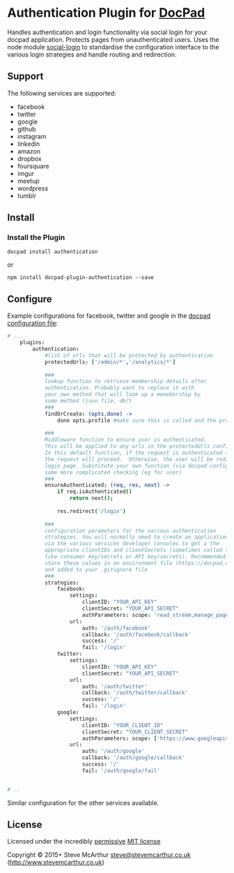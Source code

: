 # Authentication Plugin for [DocPad](http://docpad.org)

<!-- INSTALL/ -->

Handles authentication and login functionality via social login for your docpad application. Protects pages from unauthenticated users. Uses the node module [social-login](https://github.com/26medias/social-login) to standardise the configuration interface to the various login strategies and handle routing and redirection.


## Support ##
The following services are supported:

*   facebook
*   twitter
*   google
*   github
*   instagram
*   linkedin
*   amazon
*   dropbox
*   foursquare
*   imgur
*   meetup
*   wordpress
*   tumblr


## Install

### Install the Plugin

```
docpad install authentication
```
or
```
npm install docpad-plugin-authentication --save
```

## Configure

Example configurations for facebook, twitter and google in the [docpad configuration file](https://docpad.org/docs/config):

``` coffee
# ...
    plugins:
        authentication:
            #list of urls that will be protected by authentication
            protectedUrls: ['/admin/*','/analytics/*']
            
            ###
            lookup function to retrieve membership details after
            authentication. Probably want to replace it with
            your own method that will look up a memebership by
            some method (json file, db?)
            ###
            findOrCreate: (opts,done) ->
                done opts.profile #make sure this is called and the profile or user data is returned
                
            ###
            Middleware function to ensure user is authenticated.
            This will be applied to any urls in the protectedUrls config option.
            In this default function, if the request is authenticated (typically via a persistent login session),
            the request will proceed.  Otherwise, the user will be redirected to the
            login page. Substitute your own function (via docpad.config) that will perhaps do
            some more complicated checking (eg for user)
            ###
            ensureAuthenticated: (req, res, next) ->
                if req.isAuthenticated()
                    return next();
            
                res.redirect('/login')
            
            ###
            configuration parameters for the various authentication
            strategies. You will normally need to create an application
            via the various services developer consoles to get a the
            appropriate clientIDs and clientSecrets (sometimes called things
            like consumer key/secrets or API key/secrets). Recommended that you
            store these values in an environment file (https://docpad.org/docs/config)
            and added to your .gitignore file
            ###
            strategies:
                facebook:
                    settings:
                        clientID: "YOUR_API_KEY"
                        clientSecret: "YOUR_API_SECRET"
                        authParameters: scope: 'read_stream,manage_pages'
                    url:
                        auth: '/auth/facebook'
                        callback: '/auth/facebook/callback'
                        success: '/'
                        fail: '/login'
                twitter:
                    settings:
                        clientID: "YOUR_API_KEY"
                        clientSecret: "YOUR_API_SECRET"
                    url:
                        auth: '/auth/twitter'
                        callback: '/auth/twitter/callback'
                        success: '/'
                        fail: '/login'
             	google:
                	settings:
                    	clientID: "YOUR_CLIENT_ID"
                    	clientSecret: "YOUR_CLIENT_SECRET"
                    	authParameters: scope: ['https://www.googleapis.com/auth/userinfo.profile','https://www.googleapis.com/auth/userinfo.email']
                	url:
                    	auth: '/auth/google'
                    	callback: '/auth/google/callback'
                    	success: '/'
                    	fail: '/auth/google/fail'


# ..
```
Similar configuration for the other services available.

<!-- LICENSE/ -->

## License

Licensed under the incredibly [permissive](http://en.wikipedia.org/wiki/Permissive_free_software_licence) [MIT license](http://creativecommons.org/licenses/MIT/)

Copyright &copy; 2015+ Steve McArthur <steve@stevemcarthur.co.uk> (http://www.stevemcarthur.co.uk)

<!-- /LICENSE -->
